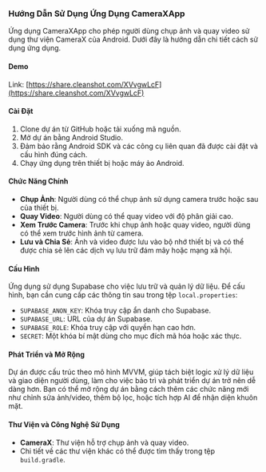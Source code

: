 ### Hướng Dẫn Sử Dụng Ứng Dụng CameraXApp

Ứng dụng CameraXApp cho phép người dùng chụp ảnh và quay video sử dụng thư viện CameraX của Android. Dưới đây là hướng dẫn chi tiết cách sử dụng ứng dụng.


#### Demo
Link: [https://share.cleanshot.com/XVvgwLcF](https://share.cleanshot.com/XVvgwLcF)

#### Cài Đặt

1. Clone dự án từ GitHub hoặc tải xuống mã nguồn.
2. Mở dự án bằng Android Studio.
3. Đảm bảo rằng Android SDK và các công cụ liên quan đã được cài đặt và cấu hình đúng cách.
4. Chạy ứng dụng trên thiết bị hoặc máy ảo Android.

#### Chức Năng Chính

- **Chụp Ảnh**: Người dùng có thể chụp ảnh sử dụng camera trước hoặc sau của thiết bị.
- **Quay Video**: Người dùng có thể quay video với độ phân giải cao.
- **Xem Trước Camera**: Trước khi chụp ảnh hoặc quay video, người dùng có thể xem trước hình ảnh từ camera.
- **Lưu và Chia Sẻ**: Ảnh và video được lưu vào bộ nhớ thiết bị và có thể được chia sẻ lên các dịch vụ lưu trữ đám mây hoặc mạng xã hội.

#### Cấu Hình

Ứng dụng sử dụng Supabase cho việc lưu trữ và quản lý dữ liệu. Để cấu hình, bạn cần cung cấp các thông tin sau trong tệp `local.properties`:

- `SUPABASE_ANON_KEY`: Khóa truy cập ẩn danh cho Supabase.
- `SUPABASE_URL`: URL của dự án Supabase.
- `SUPABASE_ROLE`: Khóa truy cập với quyền hạn cao hơn.
- `SECRET`: Một khóa bí mật dùng cho mục đích mã hóa hoặc xác thực.

#### Phát Triển và Mở Rộng

Dự án được cấu trúc theo mô hình MVVM, giúp tách biệt logic xử lý dữ liệu và giao diện người dùng, làm cho việc bảo trì và phát triển dự án trở nên dễ dàng hơn. Bạn có thể mở rộng dự án bằng cách thêm các chức năng mới như chỉnh sửa ảnh/video, thêm bộ lọc, hoặc tích hợp AI để nhận diện khuôn mặt.

#### Thư Viện và Công Nghệ Sử Dụng

- **CameraX**: Thư viện hỗ trợ chụp ảnh và quay video.
- Chi tiết về các thư viện khác có thể được tìm thấy trong tệp `build.gradle`.